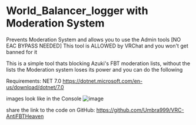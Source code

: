 # World_Balancer_logger with Moderation System
Prevents Moderation System and allows you to use the Admin tools [NO EAC BYPASS NEEDED] This tool is ALLOWED by VRChat and you won't get banned for it

This is a simple tool thats blocking Azuki's FBT moderation lists, without the lists the Moderation system loses its power and you can do the following

Requirements: NET 7.0 https://dotnet.microsoft.com/en-us/download/dotnet/7.0

images look like in the Console
![image](https://github.com/RatingGull27/World_Balancer_logger/assets/45981158/0054135f-488f-4ac1-9739-f86bec781277)

share the link to the code on GitHub: https://github.com/Umbra999/VRC-AntiFBTHeaven
